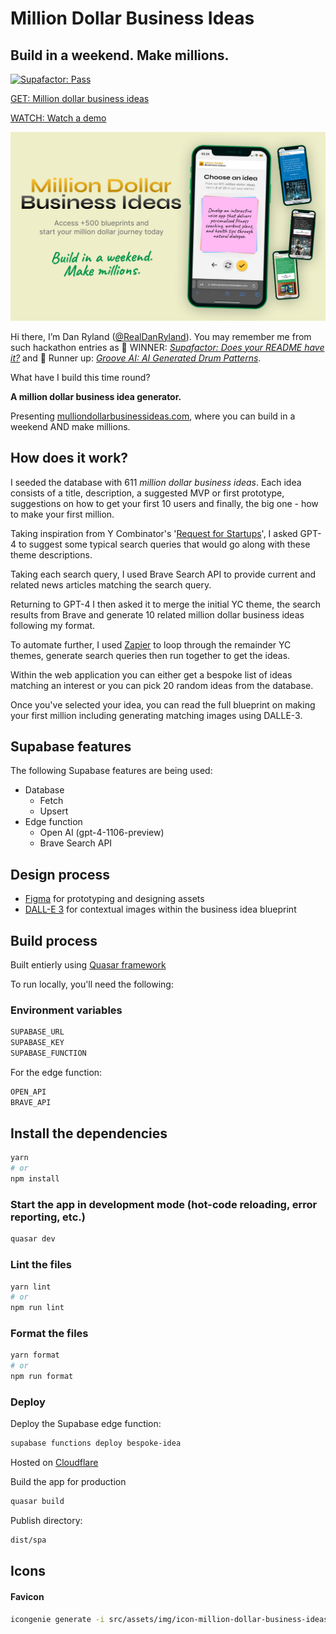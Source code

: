 # Million Dollar Business Ideas

## Build in a weekend. Make millions.

[![Supafactor: Pass](https://nipsfqhfvpgclfjnctna.supabase.co/functions/v1/badge?userName=danryland&repo=milliondollarbusinessideas)](https://supafactor.netlify.app/)

[GET: Million dollar business ideas](https://milliondollarbusinessideas.com)

[WATCH: Watch a demo](https://www.loom.com/share/03894c57afce4b92b57da8bfb1bf5576)

![Million Dollar Business Ideas](./src/assets/img/cover-1.jpg)

Hi there, I’m Dan Ryland ([@RealDanRyland](https://twitter.com/realdanryland)). You may remember me from such hackathon entries as 🥇 WINNER: _[Supafactor: Does your README have it?](https://supafactor.netlify.app/)_ and 🥈 Runner up: _[Groove AI: AI Generated Drum Patterns](https://groove-ai.netlify.app/)_.

What have I build this time round?

**A million dollar business idea generator.**

Presenting [mulliondollarbusinessideas.com](https://milliondollarbusinessidea.com), where you can build in a weekend AND make millions.

## How does it work?

I seeded the database with 611 _million dollar business ideas_. Each idea consists of a title, description, a suggested MVP or first prototype, suggestions on how to get your first 10 users and finally, the big one - how to make your first million.

Taking inspiration from Y Combinator's '[Request for Startups](https://www.ycombinator.com/rfs)', I asked GPT-4 to suggest some typical search queries that would go along with these theme descriptions.

Taking each search query, I used Brave Search API to provide current and related news articles matching the search query.

Returning to GPT-4 I then asked it to merge the initial YC theme, the search results from Brave and generate 10 related million dollar business ideas following my format.

To automate further, I used [Zapier](https://zapier.com/) to loop through the remainder YC themes, generate search queries then run together to get the ideas.

Within the web application you can either get a bespoke list of ideas matching an interest or you can pick 20 random ideas from the database.

Once you've selected your idea, you can read the full blueprint on making your first million including generating matching images using DALLE-3.

## Supabase features

The following Supabase features are being used:

- Database
  - Fetch
  - Upsert
- Edge function
  - Open AI (gpt-4-1106-preview)
  - Brave Search API

## Design process

- [Figma](https://www.figma.com/) for prototyping and designing assets
- [DALL-E 3](#) for contextual images within the business idea blueprint

## Build process

Built entierly using [Quasar framework](https://quasar.dev/)

To run locally, you'll need the following:

### Environment variables

```bash
SUPABASE_URL
SUPABASE_KEY
SUPABASE_FUNCTION
```

For the edge function:

```bash
OPEN_API
BRAVE_API
```

## Install the dependencies

```bash
yarn
# or
npm install
```

### Start the app in development mode (hot-code reloading, error reporting, etc.)

```bash
quasar dev
```

### Lint the files

```bash
yarn lint
# or
npm run lint
```

### Format the files

```bash
yarn format
# or
npm run format
```

### Deploy

Deploy the Supabase edge function:

```bash
supabase functions deploy bespoke-idea
```

Hosted on [Cloudflare](https://www.cloudflare.com/)

Build the app for production

```bash
quasar build
```

Publish directory:

```bash
dist/spa
```

## Icons

#### Favicon

```bash
icongenie generate -i src/assets/img/icon-million-dollar-business-ideas.png --quality 12 --skip-trim
```

